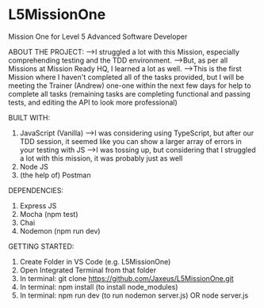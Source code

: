 # L5MissionOne

Mission One for Level 5 Advanced Software Developer

ABOUT THE PROJECT:
-->I struggled a lot with this Mission, especially comprehending testing and the TDD environment.
-->But, as per all Missions at Mission Ready HQ, I learned a lot as well.
-->This is the first Mission where I haven't completed all of the tasks provided, but I will be meeting the Trainer (Andrew) one-one within the next few days for help to complete all tasks (remaining tasks are completing functional and passing tests, and editing the API to look more professional)

BUILT WITH:

1. JavaScript (Vanilla)
   -->I was considering using TypeScript, but after our TDD session, it seemed like you can show a larger array of errors in your testing with JS
   -->I was tossing up, but considering that I struggled a lot with this mission, it was probably just as well
2. Node JS
3. (the help of) Postman

DEPENDENCIES:

1. Express JS
2. Mocha (npm test)
3. Chai
4. Nodemon (npm run dev)

GETTING STARTED:

1. Create Folder in VS Code (e.g. L5MissionOne)
2. Open Integrated Terminal from that folder
3. In terminal: git clone https://github.com/Jaxeus/L5MissionOne.git
4. In terminal: npm install (to install node_modules)
5. In terminal: npm run dev (to run nodemon server.js) OR node server.js
